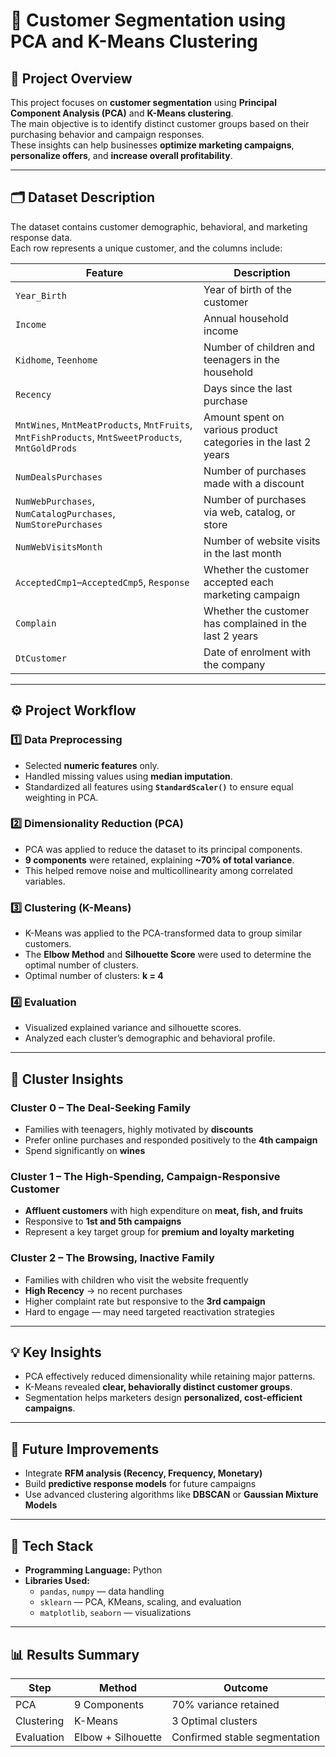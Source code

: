 # 🧠 Customer Segmentation using PCA and K-Means Clustering

## 📘 Project Overview
This project focuses on **customer segmentation** using **Principal Component Analysis (PCA)** and **K-Means clustering**.  
The main objective is to identify distinct customer groups based on their purchasing behavior and campaign responses.  
These insights can help businesses **optimize marketing campaigns**, **personalize offers**, and **increase overall profitability**.

---

## 🗂️ Dataset Description
The dataset contains customer demographic, behavioral, and marketing response data.  
Each row represents a unique customer, and the columns include:

| Feature | Description |
|----------|--------------|
| `Year_Birth` | Year of birth of the customer |
| `Income` | Annual household income |
| `Kidhome`, `Teenhome` | Number of children and teenagers in the household |
| `Recency` | Days since the last purchase |
| `MntWines`, `MntMeatProducts`, `MntFruits`, `MntFishProducts`, `MntSweetProducts`, `MntGoldProds` | Amount spent on various product categories in the last 2 years |
| `NumDealsPurchases` | Number of purchases made with a discount |
| `NumWebPurchases`, `NumCatalogPurchases`, `NumStorePurchases` | Number of purchases via web, catalog, or store |
| `NumWebVisitsMonth` | Number of website visits in the last month |
| `AcceptedCmp1`–`AcceptedCmp5`, `Response` | Whether the customer accepted each marketing campaign |
| `Complain` | Whether the customer has complained in the last 2 years |
| `DtCustomer` | Date of enrolment with the company |

---

## ⚙️ Project Workflow

### **1️⃣ Data Preprocessing**
- Selected **numeric features** only.  
- Handled missing values using **median imputation**.  
- Standardized all features using **`StandardScaler()`** to ensure equal weighting in PCA.

### **2️⃣ Dimensionality Reduction (PCA)**
- PCA was applied to reduce the dataset to its principal components.  
- **9 components** were retained, explaining **~70% of total variance**.  
- This helped remove noise and multicollinearity among correlated variables.

### **3️⃣ Clustering (K-Means)**
- K-Means was applied to the PCA-transformed data to group similar customers.  
- The **Elbow Method** and **Silhouette Score** were used to determine the optimal number of clusters.  
- Optimal number of clusters: **k = 4**

### **4️⃣ Evaluation**
- Visualized explained variance and silhouette scores.  
- Analyzed each cluster’s demographic and behavioral profile.

---

## 🎯 Cluster Insights

### **Cluster 0 – The Deal-Seeking Family**
- Families with teenagers, highly motivated by **discounts**  
- Prefer online purchases and responded positively to the **4th campaign**  
- Spend significantly on **wines**

### **Cluster 1 – The High-Spending, Campaign-Responsive Customer**
- **Affluent customers** with high expenditure on **meat, fish, and fruits**  
- Responsive to **1st and 5th campaigns**  
- Represent a key target group for **premium and loyalty marketing**

### **Cluster 2 – The Browsing, Inactive Family**
- Families with children who visit the website frequently  
- **High Recency** → no recent purchases  
- Higher complaint rate but responsive to the **3rd campaign**  
- Hard to engage — may need targeted reactivation strategies

---

## 💡 Key Insights
- PCA effectively reduced dimensionality while retaining major patterns.  
- K-Means revealed **clear, behaviorally distinct customer groups**.  
- Segmentation helps marketers design **personalized, cost-efficient campaigns**.

---

## 🚀 Future Improvements
- Integrate **RFM analysis (Recency, Frequency, Monetary)**  
- Build **predictive response models** for future campaigns  
- Use advanced clustering algorithms like **DBSCAN** or **Gaussian Mixture Models**

---

## 🧰 Tech Stack
- **Programming Language:** Python  
- **Libraries Used:**  
  - `pandas`, `numpy` — data handling  
  - `sklearn` — PCA, KMeans, scaling, and evaluation  
  - `matplotlib`, `seaborn` — visualizations  

---

## 📊 Results Summary
| Step | Method | Outcome |
|------|---------|----------|
| PCA | 9 Components | 70% variance retained |
| Clustering | K-Means | 3 Optimal clusters |
| Evaluation | Elbow + Silhouette | Confirmed stable segmentation |

